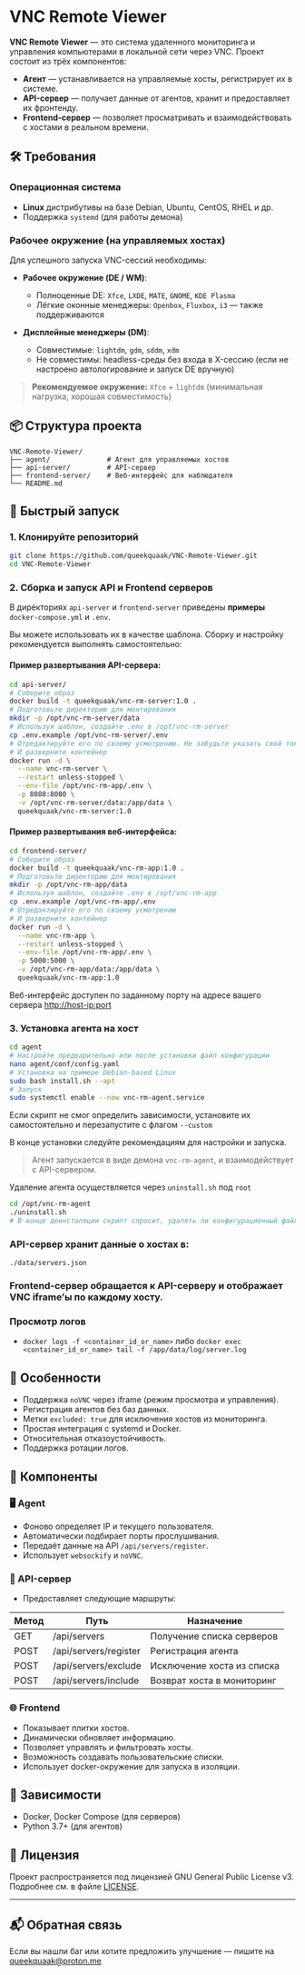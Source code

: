 # VNC Remote Viewer

**VNC Remote Viewer** — это система удаленного мониторинга и управления компьютерами в локальной сети через VNC. Проект состоит из трёх компонентов:

- **Агент** — устанавливается на управляемые хосты, регистрирует их в системе.
- **API-сервер** — получает данные от агентов, хранит и предоставляет их фронтенду.
- **Frontend-сервер** — позволяет просматривать и взаимодействовать с хостами в реальном времени.

## 🛠️ Требования

### Операционная система

- **Linux** дистрибутивы на базе Debian, Ubuntu, CentOS, RHEL и др.
- Поддержка `systemd` (для работы демона)

### Рабочее окружение (на управляемых хостах)

Для успешного запуска VNC-сессий необходимы:

- **Рабочее окружение (DE / WM)**:
  - Полноценные DE: `Xfce`, `LXDE`, `MATE`, `GNOME`, `KDE Plasma`
  - Лёгкие оконные менеджеры: `Openbox`, `Fluxbox`, `i3` — также поддерживаются

- **Дисплейные менеджеры (DM)**:
  - Совместимые: `lightdm`, `gdm`, `sddm`, `xdm`
  - Не совместимы: headless-среды без входа в X-сессию (если не настроено автологирование и запуск DE вручную)

> **Рекомендуемое окружение:** `Xfce` + `lightdm` (минимальная нагрузка, хорошая совместимость)

## 📦 Структура проекта

```
VNC-Remote-Viewer/
├── agent/              # Агент для управляемых хостов
├── api-server/         # API-сервер
├── frontend-server/    # Веб-интерфейс для наблюдателя
└── README.md
```

## 🚀 Быстрый запуск

### 1. Клонируйте репозиторий

```bash
git clone https://github.com/queekquaak/VNC-Remote-Viewer.git
cd VNC-Remote-Viewer
```

### 2. Сборка и запуск API и Frontend серверов

В директориях `api-server` и `frontend-server` приведены **примеры** `docker-compose.yml` и `.env`.

Вы можете использовать их в качестве шаблона. Cборку и настройку рекомендуется выполнять самостоятельно:
#### Пример развертывания API-сервера:
```bash
cd api-server/
# Соберите образ
docker build -t queekquaak/vnc-rm-server:1.0 .
# Подготовьте директорию для монтирования
mkdir -p /opt/vnc-rm-server/data
# Используя шаблон, создайте .env в /opt/vnc-rm-server
cp .env.example /opt/vnc-rm-server/.env
# Отредактируйте его по своему усмотрению. Не забудьте указать свой токен валидации
# И разверните контейнер
docker run -d \
  --name vnc-rm-server \
  --restart unless-stopped \
  --env-file /opt/vnc-rm-app/.env \
  -p 8080:8080 \
  -v /opt/vnc-rm-server/data:/app/data \
  queekquaak/vnc-rm-server:1.0
```
#### Пример развертывания веб-интерфейса:
```bash
cd frontend-server/
# Соберите образ
docker build -t queekquaak/vnc-rm-app:1.0 .
# Подготовьте директорию для монтирования
mkdir -p /opt/vnc-rm-app/data
# Используя шаблон, создайте .env в /opt/vnc-rm-app
cp .env.example /opt/vnc-rm-app/.env
# Отредактируйте его по своему усмотрению
# И разверните контейнер
docker run -d \
  --name vnc-rm-app \
  --restart unless-stopped \
  --env-file /opt/vnc-rm-app/.env \
  -p 5000:5000 \
  -v /opt/vnc-rm-app/data:/app/data \
  queekquaak/vnc-rm-app:1.0
```

Веб-интерфейс доступен по заданному порту на адресе вашего сервера [http://host-ip:port](http://host-ip:port)

### 3. Установка агента на хост

```bash
cd agent
# Настройте предварительно или после установки файл конфигурации
nano agent/conf/config.yaml
# Установка на примере Debian-based Linux
sudo bash install.sh --apt
# Запуск
sudo systemctl enable --now vnc-rm-agent.service
```
Если скрипт не смог определить зависимости, установите их самостоятельно и перезапустите с флагом `--custom` 

В конце установки следуйте рекомендациям для настройки и запуска.

> Агент запускается в виде демона `vnc-rm-agent`, и взаимодействует с API-сервером.

Удаление агента осуществляется через `uninstall.sh` под `root`

```bash
cd /opt/vnc-rm-agent
./uninstall.sh
# В конце деинсталяции скрипт спросит, удалять ли конфигурационный файл
```

### API-сервер хранит данные о хостах в:

```
./data/servers.json
```

### Frontend-сервер обращается к API-серверу и отображает VNC iframe’ы по каждому хосту.

### Просмотр логов
- `docker logs -f <container_id_or_name>` либо `docker exec <container_id_or_name> tail -f /app/data/log/server.log`

## 📡 Особенности

- Поддержка `noVNC` через iframe (режим просмотра и управления).
- Регистрация агентов без баз данных.
- Метки `excluded: true` для исключения хостов из мониторинга.
- Простая интеграция с systemd и Docker.
- Относительная отказоустойчивость.
- Поддержка ротации логов.

## 📁 Компоненты

### 🖥 Agent

- Фоново определяет IP и текущего пользователя.
- Автоматически подбирает порты прослушивания.
- Передаёт данные на API `/api/servers/register`.
- Использует `websockify` и `noVNC`.

### 🧠 API-сервер

- Предоставляет следующие маршруты:

| Метод | Путь                     | Назначение                        |
|-------|--------------------------|-----------------------------------|
| GET   | /api/servers             | Получение списка серверов        |
| POST  | /api/servers/register    | Регистрация агента                |
| POST  | /api/servers/exclude     | Исключение хоста из списка       |
| POST  | /api/servers/include     | Возврат хоста в мониторинг       |

### 🌐 Frontend

- Показывает плитки хостов.
- Динамически обновляет информацию.
- Позволяет управлять и фильтровать хосты.
- Возможность создавать пользовательские списки.
- Использует docker-окружение для запуска в изоляции.

## 🐳 Зависимости

- Docker, Docker Compose (для серверов)
- Python 3.7+ (для агентов)

## 📜 Лицензия

Проект распространяется под лицензией GNU General Public License v3. Подробнее см. в файле [LICENSE](./LICENSE).

---

## 📬 Обратная связь

Если вы нашли баг или хотите предложить улучшение — пишите на queekquaak@proton.me
